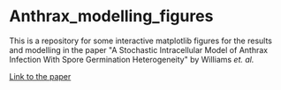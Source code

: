 # Anthrax_modelling_figures

This is a repository for some interactive matplotlib figures for the results and modelling in the paper "A Stochastic Intracellular Model of Anthrax Infection With Spore Germination Heterogeneity" by Williams *et. al.*

[Link to the paper](https://www.frontiersin.org/articles/10.3389/fimmu.2021.688257/full)

